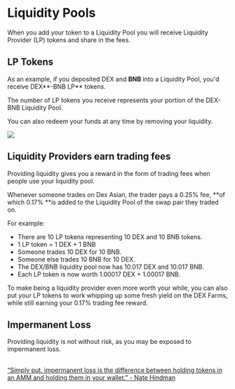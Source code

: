 # Liquidity Pools



When you add your token to a Liquidity Pool you will receive Liquidity Provider (LP) tokens and share in the fees.

## LP Tokens

As an example, if you deposited DEX and **BNB** into a Liquidity Pool, you'd receive DEX**-BNB LP** tokens.

The number of LP tokens you receive represents your portion of the DEX-BNB Liquidity Pool.

You can also redeem your funds at any time by removing your liquidity.

![](../../.gitbook/assets/spaces\_duzAi1VXvVmkteyEf2zC\_uploads\_git-blob-5425854edc2a9f65a31637547b0249199d49bcca\_screenshot-2021-04-19-at-6.27.22-pm.png)

## Liquidity Providers earn trading fees

Providing liquidity gives you a reward in the form of trading fees when people use your liquidity pool.

Whenever someone trades on Dex Asian, the trader pays a 0.25% fee, \*\*of which 0.17% \*\*is added to the Liquidity Pool of the swap pair they traded on.

For example:

* There are 10 LP tokens representing 10 DEX and 10 BNB tokens.
* 1 LP token = 1 DEX + 1 BNB
* Someone trades 10 DEX for 10 BNB.
* Someone else trades 10 BNB for 10 DEX.
* The DEX/BNB liquidity pool now has 10.017 DEX and 10.017 BNB.
* Each LP token is now worth 1.00017 DEX + 1.00017 BNB.

To make being a liquidity provider even more worth your while, you can also put your LP tokens to work whipping up some fresh yield on the DEX Farms, while still earning your 0.17% trading fee reward.

## Impermanent Loss

Providing liquidity is not without risk, as you may be exposed to impermanent loss.

\
[“Simply put, impermanent loss is the difference between holding tokens in an AMM and holding them in your wallet.” - Nate Hindman](https://blog.bancor.network/beginners-guide-to-getting-rekt-by-impermanent-loss-7c9510cb2f22)
